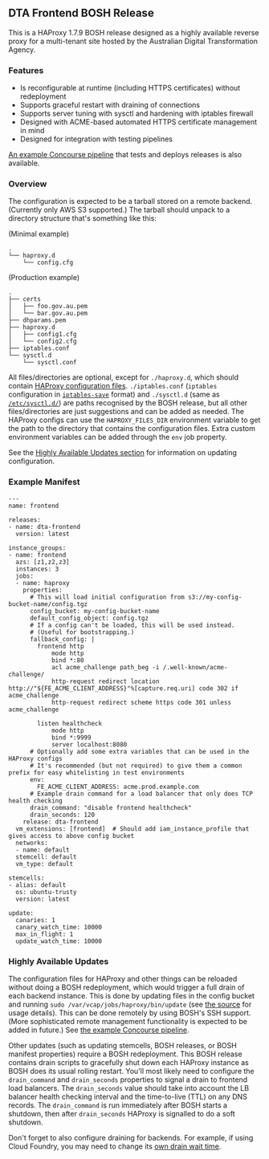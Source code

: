 ## DTA Frontend BOSH Release

This is a HAProxy 1.7.9 BOSH release designed as a highly available reverse proxy for a multi-tenant site hosted by the Australian Digital Transformation Agency.

### Features

* Is reconfigurable at runtime (including HTTPS certificates) without redeployment
* Supports graceful restart with draining of connections
* Supports server tuning with sysctl and hardening with iptables firewall
* Designed with ACME-based automated HTTPS certificate management in mind
* Designed for integration with testing pipelines

[An example Concourse pipeline](https://github.com/govau/cga-frontend-config) that tests and deploys releases is also available.

### Overview

The configuration is expected to be a tarball stored on a remote backend.  (Currently only AWS S3 supported.)  The tarball should unpack to a directory structure that's something like this:

(Minimal example)
```
.
└── haproxy.d
    └── config.cfg
```

(Production example)
```
.
├── certs
│   ├── foo.gov.au.pem
│   └── bar.gov.au.pem
├── dhparams.pem
├── haproxy.d
│   ├── config1.cfg
│   └── config2.cfg
├── iptables.conf
└── sysctl.d
    └── sysctl.conf
```

All files/directories are optional, except for `./haproxy.d`, which should contain [HAProxy configuration files](https://www.haproxy.org/download/1.7/doc/configuration.txt).  `./iptables.conf` (`iptables` configuration in [`iptables-save`](http://www.faqs.org/docs/iptables/iptables-save.html) format) and `./sysctl.d` (same as [`/etc/sysctl.d/`](http://man7.org/linux/man-pages/man5/sysctl.d.5.html)) are paths recognised by the BOSH release, but all other files/directories are just suggestions and can be added as needed.  The HAProxy configs can use the `HAPROXY_FILES_DIR` environment variable to get the path to the directory that contains the configuration files.  Extra custom environment variables can be added through the `env` job property.

See the [Highly Available Updates section](#highly-available-updates) for information on updating configuration.

### Example Manifest

```
---
name: frontend

releases:
- name: dta-frontend
  version: latest

instance_groups:
- name: frontend
  azs: [z1,z2,z3]
  instances: 3
  jobs:
  - name: haproxy
    properties:
      # This will load initial configuration from s3://my-config-bucket-name/config.tgz
      config_bucket: my-config-bucket-name
      default_config_object: config.tgz
      # If a config can't be loaded, this will be used instead.
      # (Useful for bootstrapping.)
      fallback_config: |
        frontend http
            mode http
            bind *:80
            acl acme_challenge path_beg -i /.well-known/acme-challenge/
            http-request redirect location http://"${FE_ACME_CLIENT_ADDRESS}"%[capture.req.uri] code 302 if acme_challenge
            http-request redirect scheme https code 301 unless acme_challenge

        listen healthcheck
            mode http
            bind *:9999
            server localhost:8080
      # Optionally add some extra variables that can be used in the HAProxy configs
      # It's recommended (but not required) to give them a common prefix for easy whitelisting in test environments
      env:
        FE_ACME_CLIENT_ADDRESS: acme.prod.example.com
      # Example drain command for a load balancer that only does TCP health checking
      drain_command: "disable frontend healthcheck"
      drain_seconds: 120
    release: dta-frontend
  vm_extensions: [frontend]  # Should add iam_instance_profile that gives access to above config bucket
  networks:
  - name: default
  stemcell: default
  vm_type: default

stemcells:
- alias: default
  os: ubuntu-trusty
  version: latest

update:
  canaries: 1
  canary_watch_time: 10000
  max_in_flight: 1
  update_watch_time: 10000
```

### Highly Available Updates

The configuration files for HAProxy and other things can be reloaded without doing a BOSH redeployment, which would trigger a full drain of each backend instance.  This is done by updating files in the config bucket and running `sudo /var/vcap/jobs/haproxy/bin/update` (see [the source](jobs/haproxy/templates/update) for usage details).  This can be done remotely by using BOSH's SSH support.  (More sophisticated remote management functionality is expected to be added in future.)  See [the example Concourse pipeline](https://github.com/govau/cga-frontend-config).

Other updates (such as updating stemcells, BOSH releases, or BOSH manifest properties) require a BOSH redeployment.  This BOSH release contains drain scripts to gracefully shut down each HAProxy instance as BOSH does its usual rolling restart.  You'll most likely need to configure the `drain_command` and `drain_seconds` properties to signal a drain to frontend load balancers.  The `drain_seconds` value should take into account the LB balancer health checking interval and the time-to-live (TTL) on any DNS records.  The `drain_command` is run immediately after BOSH starts a shutdown, then after `drain_seconds` HAProxy is signalled to do a soft shutdown.

Don't forget to also configure draining for backends.  For example, if using Cloud Foundry, you may need to change its [own drain wait time](https://github.com/cloudfoundry-incubator/routing-release/blob/develop/jobs/gorouter/spec#L62).
